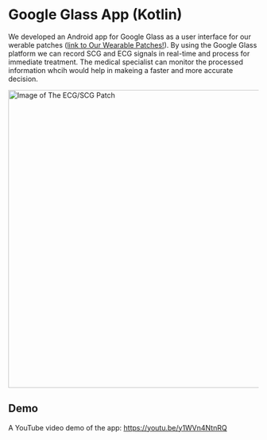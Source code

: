 # Google Glass App (Kotlin)

We developed an Android app for Google Glass as a user interface for our werable patches ([link to Our Wearable Patches!](https://github.com/mohnikbakht/Cardio_Wearable_Patch_Demo)). By using the Google Glass platform we can record SCG and ECG signals in real-time and process for immediate treatment. The medical specialist can monitor the processed information whcih would help in makeing a faster and more accurate decision.

<img src="https://github.com/mohnikbakht/Google_Glass_App_Demo/blob/main/Images/figure_1.png" alt="Image of The ECG/SCG Patch" width="600"/>


## Demo

A YouTube video demo of the app:
https://youtu.be/y1WVn4NtnRQ
